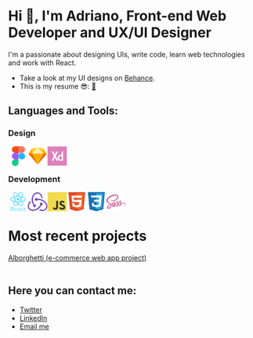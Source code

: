 <h1>Hi 👋, I'm Adriano, Front-end Web Developer and UX/UI Designer</h1>

<p>I'm a passionate about designing UIs, write code, learn web technologies and work with React.</p>

<ul>
  <li>Take a look at my UI designs on <a href="https://www.behance.net/adrianojosue" target="_blank">Behance</a>.</li>
  <li>This is my resume 😎: <a href='./Resume (Adriano Josué Díaz Hidalgo).pdf' align="left">📄</a></li>
</ul>
  
<h2>Languages and Tools:</h2>

<h3>Design</h3>
<img src="https://github.com/devicons/devicon/blob/master/icons/figma/figma-original.svg" alt="Figma" width="40" height="40" align="left" />
<img src="https://github.com/devicons/devicon/blob/master/icons/sketch/sketch-original.svg" alt="Sketch" width="40" height="40" align="left" />
<img src="https://github.com/devicons/devicon/blob/master/icons/xd/xd-plain.svg" alt="Adobe XD" width="40" height="40" align="left" />

<br>
<br>

<h3>Development</h3>
<img src="https://github.com/devicons/devicon/blob/master/icons/react/react-original-wordmark.svg" alt="React" width="40" height="40" align="left" />
<img src="https://github.com/devicons/devicon/blob/master/icons/redux/redux-original.svg" alt="Redux" width="40" height="40" align="left" />
<img src="https://github.com/devicons/devicon/blob/master/icons/javascript/javascript-original.svg" alt="JavaScript" width="40" height="40" align="left" />
<img src="https://github.com/devicons/devicon/blob/master/icons/html5/html5-original.svg" alt="HTML5" width="40" height="40" align="left" />
<img src="https://github.com/devicons/devicon/blob/master/icons/css3/css3-original.svg" alt="CSS3" width="40" height="40" align="left" />
<img src="https://github.com/devicons/devicon/blob/master/icons/sass/sass-original.svg" alt="SASS" width="40" height="40" align="left" />

<br>
<br>

<h1>Most recent projects</h2>
<a href='https://github.com/adrianojosue/alborghetti' target='_blank'>Alborghetti (e-commerce web app project)</a>

<br>
<br>

<h2>Here you can contact me:</h2>
<ul>
  <li><a href="https://twitter.com/adrianojosue" target="_blank">Twitter</a></li>
  <li><a href="https://www.linkedin.com/in/adrianojosue/" target="_blank">LinkedIn</a></li>
  <li><a href="mailto:josuediazhidalgo@gmail.com">Email me</a></li>
</ul>
